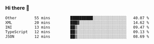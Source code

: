 ### Hi there 👋

<!--
**WShiBin/WShiBin** is a ✨ _special_ ✨ repository because its `README.md` (this file) appears on your GitHub profile.

Here are some ideas to get you started:

- 🔭 I’m currently working on ...
- 🌱 I’m currently learning ...
- 👯 I’m looking to collaborate on ...
- 🤔 I’m looking for help with ...
- 💬 Ask me about ...
- 📫 How to reach me: ...
- 😄 Pronouns: ...
- ⚡ Fun fact: ...
-->

<!--START_SECTION:waka-->

```txt
Other        55 mins         ██████████░░░░░░░░░░░░░░░   40.07 %
XML          20 mins         ███▓░░░░░░░░░░░░░░░░░░░░░   14.62 %
INI          13 mins         ██▒░░░░░░░░░░░░░░░░░░░░░░   09.47 %
TypeScript   12 mins         ██▒░░░░░░░░░░░░░░░░░░░░░░   09.13 %
JSON         12 mins         ██▒░░░░░░░░░░░░░░░░░░░░░░   08.69 %
```

<!--END_SECTION:waka-->
